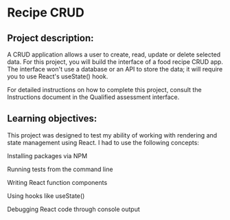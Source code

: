 # Recipe CRUD
## Project description: 
A CRUD application allows a user to create, read, update or delete selected data. For this project, you will build the interface of a food recipe CRUD app. The interface won't use a database or an API to store the data; it will require you to use React's useState() hook.

For detailed instructions on how to complete this project, consult the Instructions document in the Qualified assessment interface.

## Learning objectives:
This project was designed to test my ability of working with rendering and state management using React. I had to use the following concepts:

Installing packages via NPM

Running tests from the command line

Writing React function components

Using hooks like useState()

Debugging React code through console output

